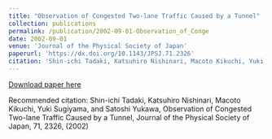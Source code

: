 ```yaml
---
title: "Observation of Congested Two-lane Traffic Caused by a Tunnel"
collection: publications
permalink: /publication/2002-09-01-Observation_of_Conge
date: 2002-09-01
venue: 'Journal of the Physical Society of Japan'
paperurl: 'https://dx.doi.org/10.1143/JPSJ.71.2326'
citation: 'Shin-ichi Tadaki, Katsuhiro Nishinari, Macoto Kikuchi, Yuki Sugiyama, and Satoshi Yukawa, Observation of Congested Two-lane Traffic Caused by a Tunnel, Journal of the Physical Society of Japan,  <bf>71</bf>, 2326, (2002)'
---
```


<a href='https://dx.doi.org/10.1143/JPSJ.71.2326'>Download paper here</a>

Recommended citation: Shin-ichi Tadaki, Katsuhiro Nishinari, Macoto Kikuchi, Yuki Sugiyama, and Satoshi Yukawa, Observation of Congested Two-lane Traffic Caused by a Tunnel, Journal of the Physical Society of Japan,  <bf>71</bf>, 2326, (2002)